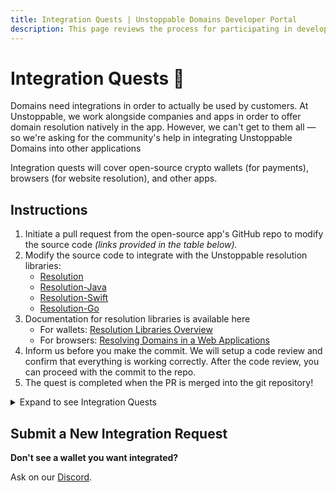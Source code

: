 ```yaml
---
title: Integration Quests | Unstoppable Domains Developer Portal
description: This page reviews the process for participating in developer integration quests with Unstoppable Domains.
---
```


# Integration Quests 🔌

Domains need integrations in order to actually be used by customers. At Unstoppable, we work alongside companies and apps in order to offer domain resolution natively in the app. However, we can't get to them all — so we're asking for the community's help in integrating Unstoppable Domains into other applications

Integration quests will cover open-source crypto wallets (for payments), browsers (for website resolution), and other apps. 

## Instructions

1. Initiate a pull request from the open-source app's GitHub repo to modify the source code *(links provided in the table below).*
2. Modify the source code to integrate with the Unstoppable resolution libraries: 
    * [Resolution](https://github.com/unstoppabledomains/resolution)
    * [Resolution-Java](https://github.com/unstoppabledomains/resolution-java)
    * [Resolution-Swift](https://github.com/unstoppabledomains/resolution-swift)
    * [Resolution-Go](https://github.com/unstoppabledomains/resolution-go)
3. Documentation for resolution libraries is available here
    * For wallets: [Resolution Libraries Overview](../developer-toolkit/resolution-libraries/libraries-overview.md)
    * For browsers: [Resolving Domains in a Web Applications](../developer-toolkit/resolve-domains-in-web-applications.md)
4. Inform us before you make the commit. We will setup a code review and confirm that everything is working correctly. After the code review, you can proceed with the commit to the repo.
5. The quest is completed when the PR is merged into the git repository! 

<details>
<summary>Expand to see Integration Quests</summary>

*Scroll right for more details.*

<embed src="/snippets/_integration-quests.md" />

</details>

## Submit a New Integration Request

**Don't see a wallet you want integrated?**

Ask on our [Discord](https://discord.com/invite/b6ZVxSZ9Hn).